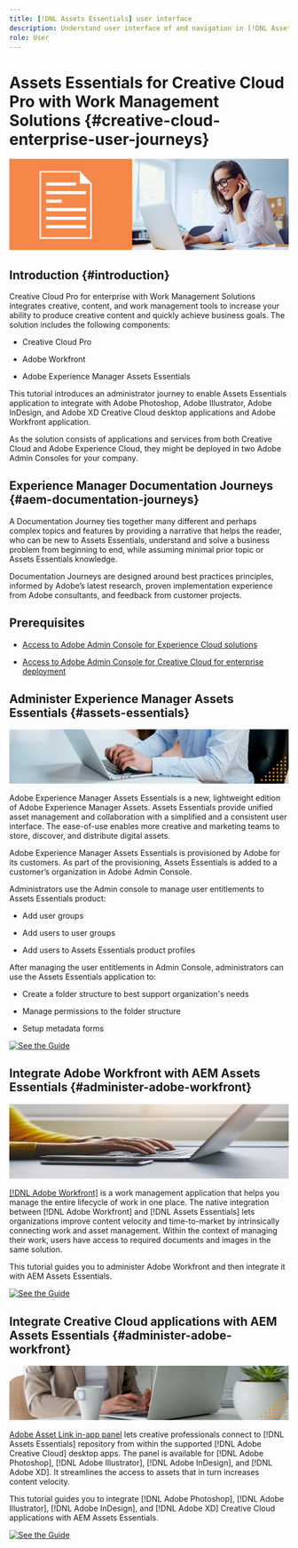 ```yaml
---
title: [!DNL Assets Essentials] user interface
description: Understand user interface of and navigation in [!DNL Assets Essentials].
role: User
---
```


# Assets Essentials for Creative Cloud Pro with Work Management Solutions {#creative-cloud-enterprise-user-journeys}

![Preference to switch dark and light theme](assets/cce-next-admin-journey.png)

## Introduction {#introduction}

Creative Cloud Pro for enterprise with Work Management Solutions integrates creative, content, and work management tools to increase your ability to produce creative content and quickly achieve business goals. The solution includes the following components:

* Creative Cloud Pro

* Adobe Workfront

* Adobe Experience Manager Assets Essentials

This tutorial introduces an administrator journey to enable Assets Essentials application to integrate with Adobe Photoshop, Adobe Illustrator, Adobe InDesign, and Adobe XD Creative Cloud desktop applications and Adobe Workfront application. 

As the solution consists of applications and services from both Creative Cloud and Adobe Experience Cloud, they might be deployed in two Adobe Admin Consoles for your company.

## Experience Manager Documentation Journeys {#aem-documentation-journeys}

A Documentation Journey ties together many different and perhaps complex topics and features by providing a narrative that helps the reader, who can be new to  Assets Essentials, understand and solve a business problem from beginning to end, while assuming minimal prior topic or Assets Essentials knowledge.

Documentation Journeys are designed around best practices principles, informed by Adobe’s latest research, proven implementation experience from Adobe consultants, and feedback from customer projects.

## Prerequisites

* [Access to Adobe Admin Console for Experience Cloud solutions](https://experienceleague.adobe.com/docs/core-services/interface/administration/admin-getting-started.html)

* [Access to Adobe Admin Console for Creative Cloud for enterprise deployment](https://helpx.adobe.com/enterprise/admin-guide.html)

## Administer Experience Manager Assets Essentials {#assets-essentials}

![Preference to switch dark and light theme](assets/cce-next-banner-2.png)

Adobe Experience Manager Assets Essentials is a new, lightweight edition of Adobe Experience Manager Assets. Assets Essentials provide unified asset management and collaboration with a simplified and a consistent user interface. The ease-of-use enables more creative and marketing teams to store, discover, and distribute digital assets.

Adobe Experience Manager Assets Essentials is provisioned by Adobe for its customers. As part of the provisioning, Assets Essentials is added to a customer’s organization in Adobe Admin Console. 

Administrators use the Admin console to manage user entitlements to Assets Essentials product:

* Add user groups

* Add users to user groups

* Add users to Assets Essentials product profiles

After managing the user entitlements in Admin Console, administrators can use the Assets Essentials application to:

* Create a folder structure to best support organization's needs

* Manage permissions to the folder structure

* Setup metadata forms

[![See the Guide](https://helpx.adobe.com/content/dam/help/en/marketing-cloud/how-to/digital-foundation/_jcr_content/main-pars/image_1250343773/see-the-guide-sm.png)](adminster-aem-assets-essentials.md)

## Integrate Adobe Workfront with AEM Assets Essentials {#administer-adobe-workfront}

![Preference to switch dark and light theme](assets/cce-next-banner-1.jpeg)

[[!DNL Adobe Workfront]](https://www.workfront.com/) is a work management application that helps you manage the entire lifecycle of work in one place. The native integration between [!DNL Adobe Workfront] and [!DNL Assets Essentials] lets organizations improve content velocity and time-to-market by intrinsically connecting work and asset management. Within the context of managing their work, users have access to required documents and images in the same solution.

This tutorial guides you to administer Adobe Workfront and then integrate it with AEM Assets Essentials.

[![See the Guide](https://helpx.adobe.com/content/dam/help/en/marketing-cloud/how-to/digital-foundation/_jcr_content/main-pars/image_1250343773/see-the-guide-sm.png)](create-adaptive-form.md)


## Integrate Creative Cloud applications with AEM Assets Essentials {#administer-adobe-workfront}

![Preference to switch dark and light theme](assets/integrate-cc-ae.png)

[Adobe Asset Link in-app panel](https://www.adobe.com/creativecloud/business/enterprise/adobe-asset-link.html) lets creative professionals connect to [!DNL Assets Essentials] repository from within the supported [!DNL Adobe Creative Cloud] desktop apps. The panel is available for [!DNL Adobe Photoshop], [!DNL Adobe Illustrator], [!DNL Adobe InDesign], and [!DNL Adobe XD]. It streamlines the access to assets that in turn increases content velocity.

This tutorial guides you to integrate [!DNL Adobe Photoshop], [!DNL Adobe Illustrator], [!DNL Adobe InDesign], and [!DNL Adobe XD] Creative Cloud applications with AEM Assets Essentials.

[![See the Guide](https://helpx.adobe.com/content/dam/help/en/marketing-cloud/how-to/digital-foundation/_jcr_content/main-pars/image_1250343773/see-the-guide-sm.png)](integrate-assets-essentials-workfront-creative-cloud.md)

